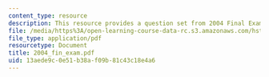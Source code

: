 ```yaml
---
content_type: resource
description: This resource provides a question set from 2004 Final Exam.
file: /media/https%3A/open-learning-course-data-rc.s3.amazonaws.com/hst-176-cellular-and-molecular-immunology-fall-2005/13aede9c0e51b38af09b81c43c18e4a6_2004_fin_exam.pdf
file_type: application/pdf
resourcetype: Document
title: 2004_fin_exam.pdf
uid: 13aede9c-0e51-b38a-f09b-81c43c18e4a6
---
```


